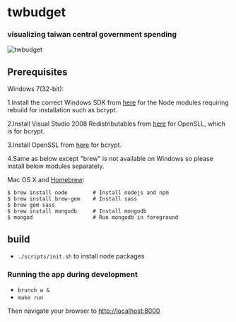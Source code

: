 # twbudget
### visualizing taiwan central government spending

![twbudget](https://raw.github.com/g0v/twbudget/master/thumbnail.png "twbudget")

## Prerequisites


Windows 7(32-bit):

1.Install the correct Windows SDK from [here](http://go.microsoft.com/?linkid=7729279) for the Node modules requiring rebuild for installation such as bcrypt.	

2.Install Visual Studio 2008 Redistributables from [here](http://www.microsoft.com/downloads/details.aspx?familyid=9B2DA534-3E03-4391-8A4D-074B9F2BC1BF) for OpenSLL, which is for bcrypt.	

3.Install OpenSSL from [here](http://slproweb.com/download/Win32OpenSSL-1_0_1e.exe) for bcrypt.	

4.Same as below except "brew" is not available on Windows so please install below modules separately.
	
Mac OS X and [Homebrew](http://mxcl.github.io/homebrew/):

	$ brew install node        # Install nodejs and npm
	$ brew install brew-gem    # Install sass
	$ brew gem sass
	$ brew install mongodb     # Install mongodb
	$ mongod                   # Run mongodb in foreground

## build

* `./scripts/init.sh` to install node packages

### Running the app during development

* `brunch w &`
* `make run`

Then navigate your browser to [http://localhost:8000](http://localhost:8000)
